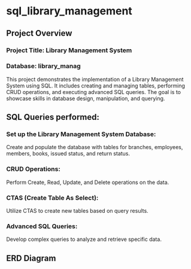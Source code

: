 # sql_library_management
## Project Overview
### Project Title: Library Management System
### Database: library_manag
This project demonstrates the implementation of a Library Management System using SQL. It includes creating and managing tables, performing CRUD operations, and executing advanced SQL queries. The goal is to showcase skills in database design, manipulation, and querying.
## SQL Queries performed:
### Set up the Library Management System Database: 
Create and populate the database with tables for branches, employees, members, books, issued status, and return status.
### CRUD Operations: 
Perform Create, Read, Update, and Delete operations on the data.
### CTAS (Create Table As Select):
Utilize CTAS to create new tables based on query results.
### Advanced SQL Queries: 
Develop complex queries to analyze and retrieve specific data.
## ERD Diagram
